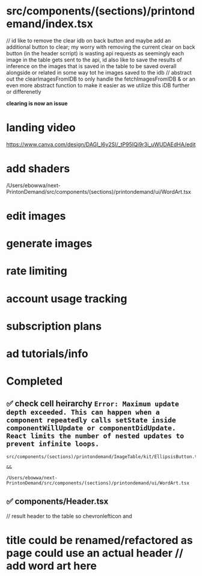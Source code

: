 # src/components/(sections)/printondemand/index.tsx
// id like to remove the clear idb  on back button and maybe add an additional button to clear; my worry with removing the current clear on back button (in the header scrript) is wasting api requests as seemingly each image in the table gets sent to the api, id also like to save the results of inference on the images that is saved in the table to be saved overall alongside or related in some way tot he images saved to the idb
// abstract out the clearImagesFromIDB to only handle the fetchImagesFromIDB & or an even more abstract function to make it easier as we utilize this iDB further or differenetly

**clearing is now an issue**

# landing video
https://www.canva.com/design/DAGI_l6y2SI/_tP95IQi9r3i_uWUDAEdHA/edit


# add shaders
/Users/ebowwa/next-PrintonDemand/src/components/(sections)/printondemand/ui/WordArt.tsx

# edit images

# generate images

# rate limiting 

# account usage tracking

# subscription plans

# ad tutorials/info

# Completed

## ✅ check cell heirarchy `Error: Maximum update depth exceeded. This can happen when a component repeatedly calls setState inside componentWillUpdate or componentDidUpdate. React limits the number of nested updates to prevent infinite loops.` 
```
src/components/(sections)/printondemand/ImageTable/kit/EllipsisButton.tsx

&&

/Users/ebowwa/next-PrintonDemand/src/components/(sections)/printondemand/ui/WordArt.tsx
```

## ✅ components/Header.tsx
// result header to the table so chevronlefticon and <h1> title could be renamed/refactored as page could use an actual header
// add word art here